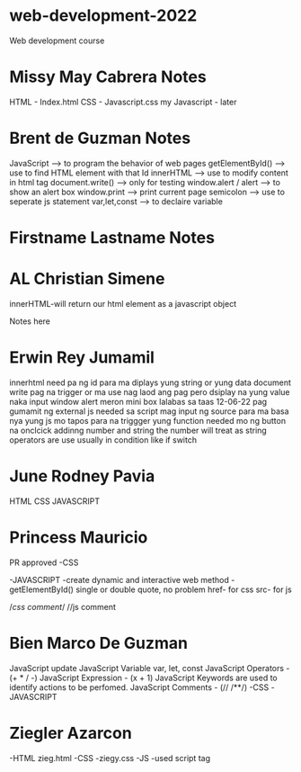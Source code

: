# web-development-2022

Web development course

# Missy May Cabrera Notes

HTML - Index.html
CSS - Javascript.css
my Javascript - later

# Brent de Guzman Notes

JavaScript --> to program the behavior of web pages
getElementById() --> use to find HTML element with that Id
innerHTML --> use to modify content in html tag
document.write() --> only for testing
window.alert / alert --> to show an alert box
window.print --> print current page
semicolon --> use to seperate js statement
var,let,const --> to declaire variable

# Firstname Lastname Notes

# AL Christian Simene

innerHTML-will return our html element as a javascript object

Notes here

# Erwin Rey Jumamil

innerhtml need pa ng id para ma diplays yung string or yung data
document write pag na trigger or ma use nag laod ang pag pero dsiplay na yung value naka input
window alert meron mini box lalabas sa taas
12-06-22
pag gumamit ng external js needed sa script mag input ng source para ma basa nya yung js mo
tapos para na triggger yung function needed mo ng button na onclcick
addinng number and string the number will treat as string
operators are use usually in condition like if switch

# June Rodney Pavia

HTML
CSS
JAVASCRIPT

# Princess Mauricio
PR approved
-CSS

-JAVASCRIPT -create dynamic and interactive web
method - getElementById()
single or double quote, no problem
href- for css
src- for js
<!--html comment-->
/*css comment*/
//js comment
# Bien Marco De Guzman
JavaScript update
JavaScript Variable
var, let, const
JavaScript Operators - (+ * / -)
JavaScript Expression - (x + 1)
JavaScript Keywords are used to identify actions to be perfomed.
JavaScript Comments - (// /**/)
-CSS
-JAVASCRIPT
# Ziegler Azarcon
-HTML zieg.html
-CSS -ziegy.css
-JS -used script tag

